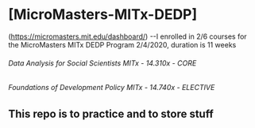 # [MicroMasters-MITx-DEDP] 
(https://micromasters.mit.edu/dashboard/)
--I enrolled in 2/6 courses for the MicroMasters MITx DEDP Program 2/4/2020, duration is 11 weeks
###### Data Analysis for Social Scientists MITx - 14.310x - CORE
###### Foundations of Development Policy MITx - 14.740x - ELECTIVE
## This repo is to practice and to store stuff 
